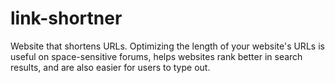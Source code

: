 # link-shortner
Website that shortens URLs. Optimizing the length of your website's URLs is useful on space-sensitive forums, helps websites rank better in search results, and are also easier for users to type out.
